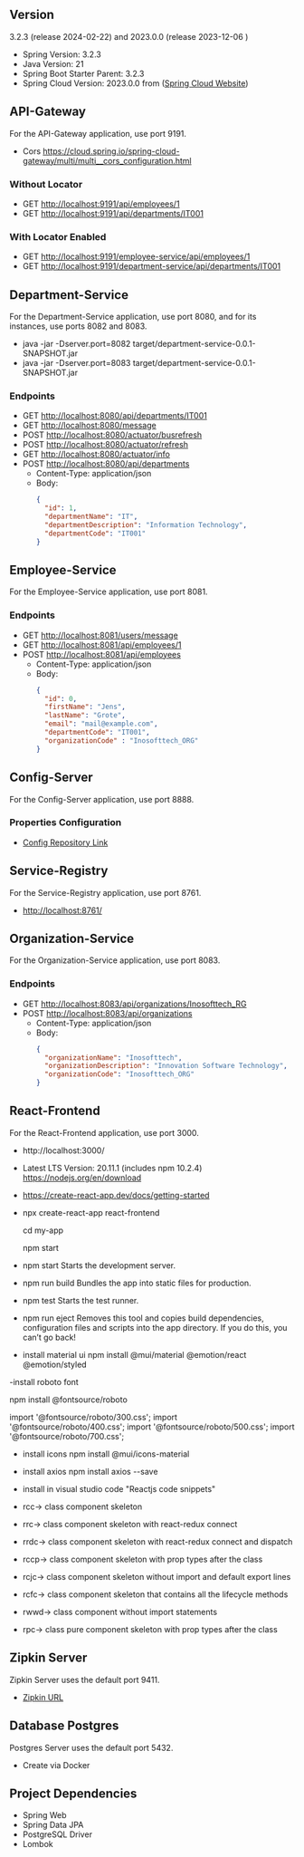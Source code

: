 ## Version

3.2.3 (release 2024-02-22) and 2023.0.0 (release 2023-12-06 )

- Spring Version: 3.2.3
- Java Version: 21
- Spring Boot Starter Parent: 3.2.3
- Spring Cloud Version: 2023.0.0 from ([Spring Cloud Website](https://spring.io/projects/spring-cloud))


## API-Gateway

For the API-Gateway application, use port 9191.

- Cors https://cloud.spring.io/spring-cloud-gateway/multi/multi__cors_configuration.html

### Without Locator

- GET [http://localhost:9191/api/employees/1](http://localhost:9191/api/employees/1)
- GET [http://localhost:9191/api/departments/IT001](http://localhost:9191/api/departments/IT001)

### With Locator Enabled

- GET [http://localhost:9191/employee-service/api/employees/1](http://localhost:9191/employee-service/api/employees/1)
- GET [http://localhost:9191/department-service/api/departments/IT001](http://localhost:9191/department-service/api/departments/IT001)

## Department-Service

For the Department-Service application, use port 8080, and for its instances, use ports 8082 and 8083.

- java -jar -Dserver.port=8082 target/department-service-0.0.1-SNAPSHOT.jar
- java -jar -Dserver.port=8083 target/department-service-0.0.1-SNAPSHOT.jar

### Endpoints

- GET [http://localhost:8080/api/departments/IT001](http://localhost:8080/api/departments/IT001)
- GET [http://localhost:8080/message](http://localhost:8080/message)
- POST [http://localhost:8080/actuator/busrefresh](http://localhost:8080/actuator/busrefresh)
- POST [http://localhost:8080/actuator/refresh](http://localhost:8080/actuator/refresh)
- GET [http://localhost:8080/actuator/info](http://localhost:8080/actuator/info)
- POST [http://localhost:8080/api/departments](http://localhost:8080/api/departments)
    - Content-Type: application/json
    - Body:
      ```json
      {
        "id": 1,
        "departmentName": "IT",
        "departmentDescription": "Information Technology",
        "departmentCode": "IT001"
      }
      ```

## Employee-Service

For the Employee-Service application, use port 8081.

### Endpoints

- GET [http://localhost:8081/users/message](http://localhost:8081/users/message)
- GET [http://localhost:8081/api/employees/1](http://localhost:8081/api/employees/1)
- POST [http://localhost:8081/api/employees](http://localhost:8081/api/employees)
    - Content-Type: application/json
    - Body:
      ```json
      {
        "id": 0,
        "firstName": "Jens",
        "lastName": "Grote",
        "email": "mail@example.com",
        "departmentCode": "IT001",
        "organizationCode" : "Inosofttech_ORG" 
      }
      ```

## Config-Server

For the Config-Server application, use port 8888.

### Properties Configuration

- [Config Repository Link](https://github.com/devJGrote/project-springboot-microservices-config-server-repo/tree/main)

## Service-Registry

For the Service-Registry application, use port 8761.

- [http://localhost:8761/](http://localhost:8761/)

## Organization-Service

For the Organization-Service application, use port 8083.

### Endpoints

- GET [http://localhost:8083/api/organizations/Inosofttech_RG](http://localhost:8083/api/organizations/Inosofttech_RG)
- POST [http://localhost:8083/api/organizations](http://localhost:8083/api/organizations)
    - Content-Type: application/json
    - Body:
      ```json
      {
        "organizationName": "Inosofttech",
        "organizationDescription": "Innovation Software Technology",
        "organizationCode": "Inosofttech_ORG"
      }
      ```

## React-Frontend

For the React-Frontend application, use port 3000.

- http://localhost:3000/

- Latest LTS Version: 20.11.1 (includes npm 10.2.4) https://nodejs.org/en/download
- https://create-react-app.dev/docs/getting-started
-  npx create-react-app react-frontend

   cd my-app

   npm start

- npm start
Starts the development server.

- npm run build
Bundles the app into static files for production.

- npm test
Starts the test runner.

- npm run eject
Removes this tool and copies build dependencies, configuration files
and scripts into the app directory. If you do this, you can’t go back!


- install material ui
npm install @mui/material @emotion/react @emotion/styled

-install roboto font

npm install @fontsource/roboto

import '@fontsource/roboto/300.css';
import '@fontsource/roboto/400.css';
import '@fontsource/roboto/500.css';
import '@fontsource/roboto/700.css';

<link rel="preconnect" href="https://fonts.googleapis.com" />
<link rel="preconnect" href="https://fonts.gstatic.com" crossorigin />
<link
  rel="stylesheet"
  href="https://fonts.googleapis.com/css2?family=Roboto:wght@300;400;500;700&display=swap"
/>

- install icons 
npm install @mui/icons-material
<link
  rel="stylesheet"
  href="https://fonts.googleapis.com/icon?family=Material+Icons"
/>

- install axios
npm install axios --save

- install in visual studio code
"Reactjs code snippets"

- rcc→	class component skeleton
- rrc→	class component skeleton with react-redux connect
- rrdc→	class component skeleton with react-redux connect and dispatch
- rccp→	class component skeleton with prop types after the class
- rcjc→	class component skeleton without import and default export lines
- rcfc→	class component skeleton that contains all the lifecycle methods
- rwwd→	class component without import statements
- rpc→	class pure component skeleton with prop types after the class

## Zipkin Server

Zipkin Server uses the default port 9411.

- [Zipkin URL](http://127.0.0.1:9411/)

## Database Postgres

Postgres Server uses the default port 5432.

- Create via Docker

## Project Dependencies

- Spring Web
- Spring Data JPA
- PostgreSQL Driver
- Lombok

